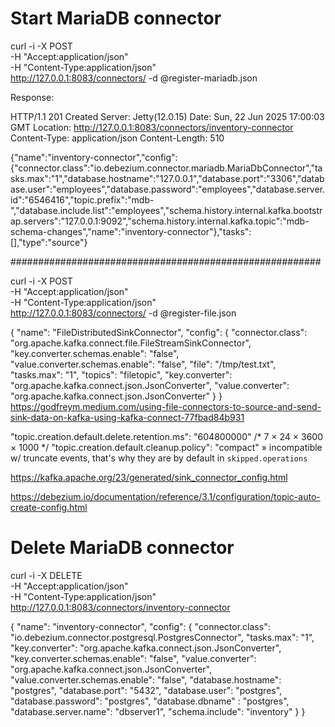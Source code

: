 
# Start MariaDB connector
curl -i -X POST \
    -H "Accept:application/json" \
    -H  "Content-Type:application/json" \
    http://127.0.0.1:8083/connectors/ -d @register-mariadb.json

Response:

HTTP/1.1 201 Created
Server: Jetty(12.0.15)
Date: Sun, 22 Jun 2025 17:00:03 GMT
Location: http://127.0.0.1:8083/connectors/inventory-connector
Content-Type: application/json
Content-Length: 510

{"name":"inventory-connector","config":{"connector.class":"io.debezium.connector.mariadb.MariaDbConnector","tasks.max":"1","database.hostname":"127.0.0.1","database.port":"3306","database.user":"employees","database.password":"employees","database.server.id":"6546416","topic.prefix":"mdb-","database.include.list":"employees","schema.history.internal.kafka.bootstrap.servers":"127.0.0.1:9092","schema.history.internal.kafka.topic":"mdb-schema-changes","name":"inventory-connector"},"tasks":[],"type":"source"}

########################################################

curl -i -X POST \
-H "Accept:application/json" \
-H  "Content-Type:application/json" \
http://127.0.0.1:8083/connectors/ -d @register-file.json


{
"name": "FileDistributedSinkConnector",
"config": {
    "connector.class": "org.apache.kafka.connect.file.FileStreamSinkConnector",
    "key.converter.schemas.enable": "false",
    "value.converter.schemas.enable": "false",
    "file": "/tmp/test.txt",
    "tasks.max": "1",
    "topics": "filetopic",
    "key.converter": "org.apache.kafka.connect.json.JsonConverter",
    "value.converter": "org.apache.kafka.connect.json.JsonConverter"
    }
}
https://godfreym.medium.com/using-file-connectors-to-source-and-send-sink-data-on-kafka-using-kafka-connect-77fbad84b931



"topic.creation.default.delete.retention.ms": "604800000" /* 7 × 24 × 3600 × 1000 */
"topic.creation.default.cleanup.policy": "compact" » incompatible w/ truncate events, that's why they are by default in `skipped.operations`

https://kafka.apache.org/23/generated/sink_connector_config.html


https://debezium.io/documentation/reference/3.1/configuration/topic-auto-create-config.html


# Delete MariaDB connector
curl -i -X DELETE \
-H "Accept:application/json" \
-H  "Content-Type:application/json" \
http://127.0.0.1:8083/connectors/inventory-connector


{
    "name": "inventory-connector",
    "config": {
        "connector.class": "io.debezium.connector.postgresql.PostgresConnector",
        "tasks.max": "1",
        "key.converter": "org.apache.kafka.connect.json.JsonConverter",
        "key.converter.schemas.enable": "false",
        "value.converter": "org.apache.kafka.connect.json.JsonConverter",
        "value.converter.schemas.enable": "false",
        "database.hostname": "postgres",
        "database.port": "5432",
        "database.user": "postgres",
        "database.password": "postgres",
        "database.dbname" : "postgres",
        "database.server.name": "dbserver1",
        "schema.include": "inventory"
        }
}
